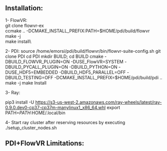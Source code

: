 
## Installation:
 1- FlowVR:	\
 git clone flowvr-ex\
 ccmake .. -DCMAKE_INSTALL_PREFIX:PATH=$HOME/pdi/build/flowvr\
 make -j\
 make install\

 2- PDI:
 source /home/emorsi/pdi/build/flowvr/bin/flowvr-suite-config.sh
 git clone PDI
 cd PDI
 mkdir BUILD; cd BUILD
 cmake -DBUILD_FLOWVR_PLUGIN=ON -DUSE_FlowVR=SYSTEM -DBUILD_PYCALL_PLUGIN=ON -DBUILD_PYTHON=ON -DUSE_HDF5=EMBEDDED -DBUILD_HDF5_PARALLEL=OFF -DBUILD_TESTING=OFF -DCMAKE_INSTALL_PREFIX=$HOME/pdi/build/pdi ..
 make -j
 make Install

 3- Ray:

 pip3 install -U https://s3-us-west-2.amazonaws.com/ray-wheels/latest/ray-0.9.0.dev0-cp37-cp37m-manylinux1_x86_64.whl
 export PATH=$PATH:$HOME/.local/bin

 4- Start ray cluster after reserving resources by executing
 ./setup_cluster_nodes.sh
 
## PDI+FlowVR Limitations:
